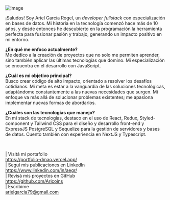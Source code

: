 <img width="830" style="width: auto" alt="image" src="https://github.com/Aricoins/Aricoins/assets/95644790/2e582249-a05d-432c-8329-e473cd29536d">

¡Saludos! Soy Ariel García Rogel, un <i>developer fullstack</i> con especialización en bases de datos. Mi historia en la tecnología comenzó hace más de 10 años, y desde entonces he descubierto en la programación la herramienta perfecta para fusionar pasión y trabajo, generando un impacto positivo en mi entorno. <br>

<b>¿En qué me enfoco actualmente?</b><br>
Me dedico a la creación de proyectos que no solo me permiten aprender, sino también aplicar las últimas tecnologías que domino. Mi especialización se encuentra en el desarrollo con JavaScript.<br>

<b>¿Cuál es mi objetivo principal?</b><br>
Busco crear código de alto impacto, orientado a resolver los desafíos cotidianos. Mi meta es estar a la vanguardia de las soluciones tecnológicas, adaptándome constantemente a las nuevas necesidades que surgen. Mi enfoque va más allá de solucionar problemas existentes; me apasiona implementar nuevas formas de abordarlos.<br>

<b>¿Cuáles son las tecnologías que manejo?</b> <br>
En mi stack de tecnologías, destaco en el uso de React, Redux, Styled-component y Tailwind CSS para el diseño y desarrollo front-end y ExpressJS  PostgreSQL y Sequelize para la gestión de servidores y bases de datos. Cuento también con experiencia en NextJS y Typescript.

<br>


| Visitá mi portafolio <br>
https://portfolio-dmao.vercel.app/<br>
| Seguí mis publicaciones en LinkedIn <br>
https://www.linkedin.com/in/aegr/ <br>
| Revisá mis proyectos en GitHub <br>
https://github.com/Aricoins<br>
| Escribime<br>
arielgarcia79@gmail.com<br>
